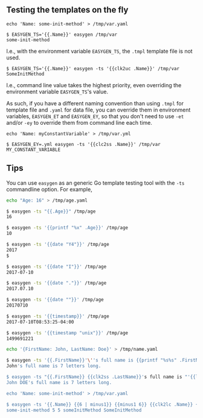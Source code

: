 
## Testing the templates on the fly


    echo 'Name: some-init-method' > /tmp/var.yaml

    $ EASYGEN_TS='{{.Name}}' easygen /tmp/var
    some-init-method

I.e., with the environment variable `EASYGEN_TS`, the `.tmpl` template file is not used.

	$ EASYGEN_TS='{{.Name}}' easygen -ts '{{clk2uc .Name}}' /tmp/var
	SomeInitMethod

I.e., command line value takes the highest priority, even overriding the environment variable `EASYGEN_TS`'s value.

As such, if you have a different naming convention than using `.tmpl` for template file and `.yaml` for data file, you can  override them in environment variables, `EASYGEN_ET` and `EASYGEN_EY`, so that you don't need to use `-et` and/or `-ey` to override them from command line each time. 

	echo 'Name: myConstantVariable' > /tmp/var.yml

	$ EASYGEN_EY=.yml easygen -ts '{{clc2ss .Name}}' /tmp/var
	MY_CONSTANT_VARIABLE


<a name="tips" />

## Tips

[ ](https://suntong.github.io/blogs/)

You can use `easygen` as an generic Go template testing tool with the `-ts` commandline option. For example,

```bash
echo "Age: 16" > /tmp/age.yaml

$ easygen -ts "{{.Age}}" /tmp/age
16

$ easygen -ts '{{printf "%x" .Age}}' /tmp/age
10

$ easygen -ts '{{date "Y4"}}' /tmp/age
2017
$ 

$ easygen -ts '{{date "I"}}' /tmp/age
2017-07-10

$ easygen -ts '{{date "."}}' /tmp/age
2017.07.10

$ easygen -ts '{{date ""}}' /tmp/age
20170710

$ easygen -ts '{{timestamp}}' /tmp/age
2017-07-10T08:53:25-04:00

$ easygen -ts '{{timestamp "unix"}}' /tmp/age
1499691221

echo '{FirstName: John, LastName: Doe}' > /tmp/name.yaml

$ easygen -ts '{{.FirstName}}'\''s full name is {{printf "%s%s" .FirstName .LastName | len}} letters long.' /tmp/name
John's full name is 7 letters long.

$ easygen -ts "{{.FirstName}} {{clk2ss .LastName}}'s full name is "'{{len (printf "%s%s" .FirstName .LastName)}} letters long.' /tmp/name
John DOE's full name is 7 letters long.

echo 'Name: some-init-method' > /tmp/var.yaml

$ easygen -ts '{{.Name}} {{6 | minus1}} {{minus1 6}} {{clk2lc .Name}} {{clk2uc .Name}}' /tmp/var
some-init-method 5 5 someInitMethod SomeInitMethod

```
